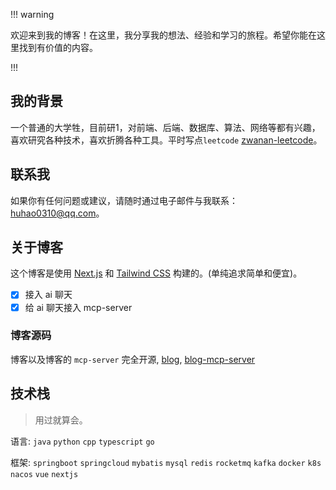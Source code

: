 !!! warning

欢迎来到我的博客！在这里，我分享我的想法、经验和学习的旅程。希望你能在这里找到有价值的内容。

!!!

## 我的背景

一个普通的大学牲，目前研1，对前端、后端、数据库、算法、网络等都有兴趣，喜欢研究各种技术，喜欢折腾各种工具。平时写点`leetcode` [zwanan-leetcode](https://leetcode.cn/u/zwanan-leetcode/)。

## 联系我

如果你有任何问题或建议，请随时通过电子邮件与我联系：[huhao0310@qq.com](mailto:huhao0310@qq.com)。

## 关于博客

这个博客是使用 [Next.js](https://nextjs.org/) 和 [Tailwind CSS](https://tailwindcss.com/) 构建的。(单纯追求简单和便宜)。

- [x] 接入 ai 聊天
- [x] 给 ai 聊天接入 mcp-server

### 博客源码

博客以及博客的 `mcp-server` 完全开源, [blog](https://github.com/Zwanan-github/blog), [blog-mcp-server](https://github.com/Zwanan-github/blog-mcp-server)

## 技术栈

> 用过就算会。

语言:
`java` `python` `cpp` `typescript` `go`

框架:
`springboot` `springcloud` `mybatis` `mysql` `redis` `rocketmq` `kafka` `docker` `k8s` `nacos`
`vue` `nextjs`
